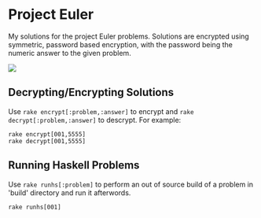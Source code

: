 Project Euler
=============

My solutions for the project Euler problems.  Solutions are encrypted using
symmetric, password based encryption, with the password being the numeric
answer to the given problem.

![](http://projecteuler.net/profile/covertcj.png)

Decrypting/Encrypting Solutions
-------------------------------

Use `rake encrypt[:problem,:answer]` to encrypt and `rake decrypt[:problem,:answer]`
to descrypt.  For example:

    rake encrypt[001,5555]
    rake decrypt[001,5555]

Running Haskell Problems
------------------------

Use `rake runhs[:problem]` to perform an out of source build of a problem in
'build' directory and run it afterwords.

    rake runhs[001]
